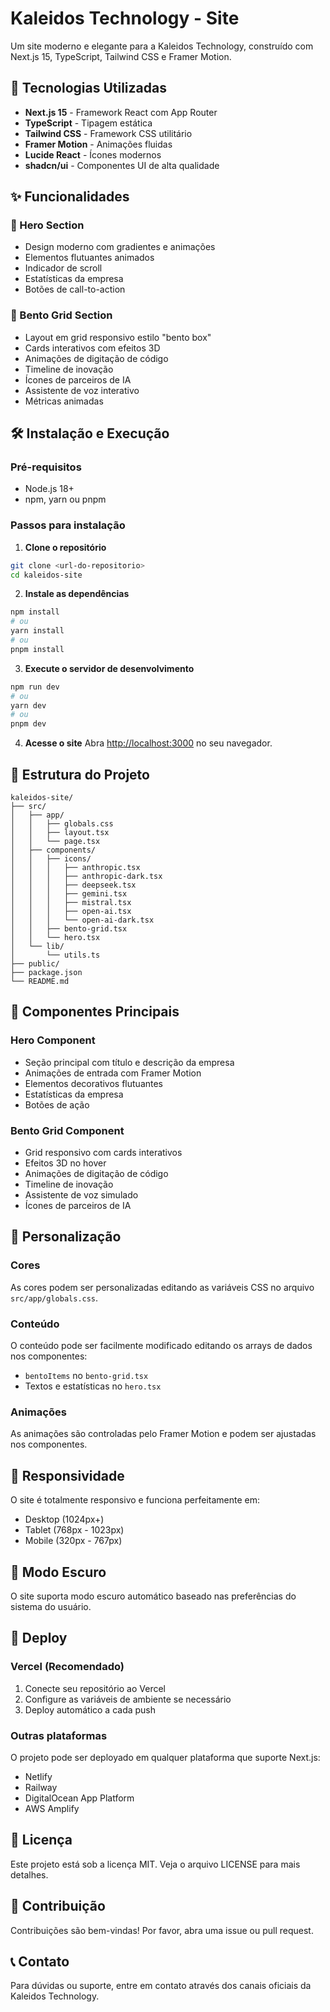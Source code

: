 # Kaleidos Technology - Site

Um site moderno e elegante para a Kaleidos Technology, construído com Next.js 15, TypeScript, Tailwind CSS e Framer Motion.

## 🚀 Tecnologias Utilizadas

- **Next.js 15** - Framework React com App Router
- **TypeScript** - Tipagem estática
- **Tailwind CSS** - Framework CSS utilitário
- **Framer Motion** - Animações fluidas
- **Lucide React** - Ícones modernos
- **shadcn/ui** - Componentes UI de alta qualidade

## ✨ Funcionalidades

### 🎨 Hero Section
- Design moderno com gradientes e animações
- Elementos flutuantes animados
- Indicador de scroll
- Estatísticas da empresa
- Botões de call-to-action

### 🧩 Bento Grid Section
- Layout em grid responsivo estilo "bento box"
- Cards interativos com efeitos 3D
- Animações de digitação de código
- Timeline de inovação
- Ícones de parceiros de IA
- Assistente de voz interativo
- Métricas animadas

## 🛠️ Instalação e Execução

### Pré-requisitos
- Node.js 18+ 
- npm, yarn ou pnpm

### Passos para instalação

1. **Clone o repositório**
```bash
git clone <url-do-repositorio>
cd kaleidos-site
```

2. **Instale as dependências**
```bash
npm install
# ou
yarn install
# ou
pnpm install
```

3. **Execute o servidor de desenvolvimento**
```bash
npm run dev
# ou
yarn dev
# ou
pnpm dev
```

4. **Acesse o site**
Abra [http://localhost:3000](http://localhost:3000) no seu navegador.

## 📁 Estrutura do Projeto

```
kaleidos-site/
├── src/
│   ├── app/
│   │   ├── globals.css
│   │   ├── layout.tsx
│   │   └── page.tsx
│   ├── components/
│   │   ├── icons/
│   │   │   ├── anthropic.tsx
│   │   │   ├── anthropic-dark.tsx
│   │   │   ├── deepseek.tsx
│   │   │   ├── gemini.tsx
│   │   │   ├── mistral.tsx
│   │   │   ├── open-ai.tsx
│   │   │   └── open-ai-dark.tsx
│   │   ├── bento-grid.tsx
│   │   └── hero.tsx
│   └── lib/
│       └── utils.ts
├── public/
├── package.json
└── README.md
```

## 🎯 Componentes Principais

### Hero Component
- Seção principal com título e descrição da empresa
- Animações de entrada com Framer Motion
- Elementos decorativos flutuantes
- Estatísticas da empresa
- Botões de ação

### Bento Grid Component
- Grid responsivo com cards interativos
- Efeitos 3D no hover
- Animações de digitação de código
- Timeline de inovação
- Assistente de voz simulado
- Ícones de parceiros de IA

## 🎨 Personalização

### Cores
As cores podem ser personalizadas editando as variáveis CSS no arquivo `src/app/globals.css`.

### Conteúdo
O conteúdo pode ser facilmente modificado editando os arrays de dados nos componentes:
- `bentoItems` no `bento-grid.tsx`
- Textos e estatísticas no `hero.tsx`

### Animações
As animações são controladas pelo Framer Motion e podem ser ajustadas nos componentes.

## 📱 Responsividade

O site é totalmente responsivo e funciona perfeitamente em:
- Desktop (1024px+)
- Tablet (768px - 1023px)
- Mobile (320px - 767px)

## 🌙 Modo Escuro

O site suporta modo escuro automático baseado nas preferências do sistema do usuário.

## 🚀 Deploy

### Vercel (Recomendado)
1. Conecte seu repositório ao Vercel
2. Configure as variáveis de ambiente se necessário
3. Deploy automático a cada push

### Outras plataformas
O projeto pode ser deployado em qualquer plataforma que suporte Next.js:
- Netlify
- Railway
- DigitalOcean App Platform
- AWS Amplify

## 📄 Licença

Este projeto está sob a licença MIT. Veja o arquivo LICENSE para mais detalhes.

## 🤝 Contribuição

Contribuições são bem-vindas! Por favor, abra uma issue ou pull request.

## 📞 Contato

Para dúvidas ou suporte, entre em contato através dos canais oficiais da Kaleidos Technology.
